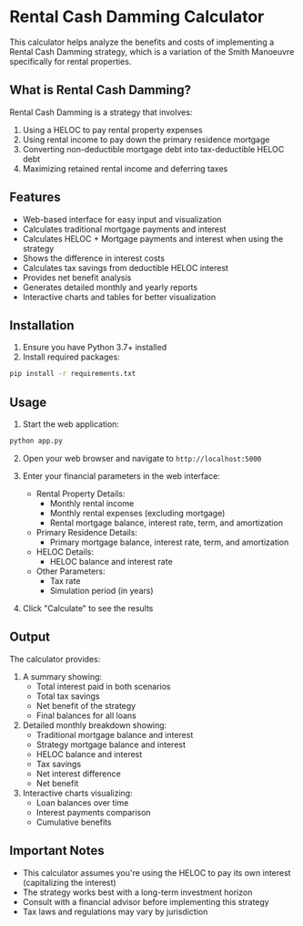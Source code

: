# Rental Cash Damming Calculator

This calculator helps analyze the benefits and costs of implementing a Rental Cash Damming strategy, which is a variation of the Smith Manoeuvre specifically for rental properties.

## What is Rental Cash Damming?

Rental Cash Damming is a strategy that involves:
1. Using a HELOC to pay rental property expenses
2. Using rental income to pay down the primary residence mortgage
3. Converting non-deductible mortgage debt into tax-deductible HELOC debt
4. Maximizing retained rental income and deferring taxes

## Features

- Web-based interface for easy input and visualization
- Calculates traditional mortgage payments and interest
- Calculates HELOC + Mortgage payments and interest when using the strategy
- Shows the difference in interest costs
- Calculates tax savings from deductible HELOC interest
- Provides net benefit analysis
- Generates detailed monthly and yearly reports
- Interactive charts and tables for better visualization

## Installation

1. Ensure you have Python 3.7+ installed
2. Install required packages:
```bash
pip install -r requirements.txt
```

## Usage

1. Start the web application:
```bash
python app.py
```

2. Open your web browser and navigate to `http://localhost:5000`

3. Enter your financial parameters in the web interface:
   - Rental Property Details:
     - Monthly rental income
     - Monthly rental expenses (excluding mortgage)
     - Rental mortgage balance, interest rate, term, and amortization
   - Primary Residence Details:
     - Primary mortgage balance, interest rate, term, and amortization
   - HELOC Details:
     - HELOC balance and interest rate
   - Other Parameters:
     - Tax rate
     - Simulation period (in years)

4. Click "Calculate" to see the results

## Output

The calculator provides:
1. A summary showing:
   - Total interest paid in both scenarios
   - Total tax savings
   - Net benefit of the strategy
   - Final balances for all loans
2. Detailed monthly breakdown showing:
   - Traditional mortgage balance and interest
   - Strategy mortgage balance and interest
   - HELOC balance and interest
   - Tax savings
   - Net interest difference
   - Net benefit
3. Interactive charts visualizing:
   - Loan balances over time
   - Interest payments comparison
   - Cumulative benefits

## Important Notes

- This calculator assumes you're using the HELOC to pay its own interest (capitalizing the interest)
- The strategy works best with a long-term investment horizon
- Consult with a financial advisor before implementing this strategy
- Tax laws and regulations may vary by jurisdiction 